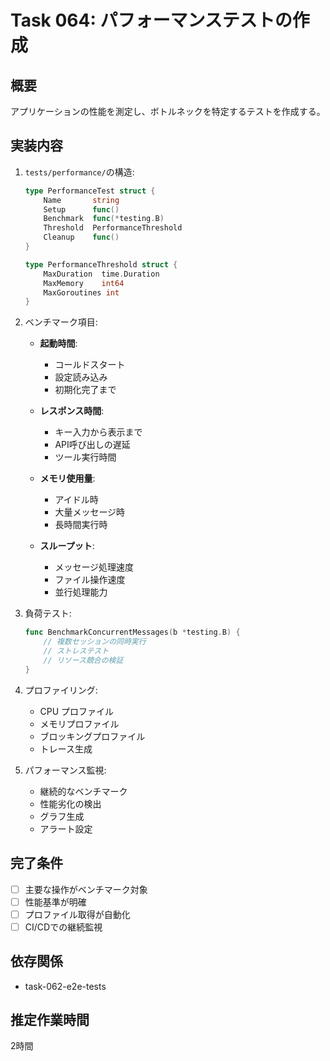 # Task 064: パフォーマンステストの作成

## 概要
アプリケーションの性能を測定し、ボトルネックを特定するテストを作成する。

## 実装内容
1. `tests/performance/`の構造:
   ```go
   type PerformanceTest struct {
       Name       string
       Setup      func()
       Benchmark  func(*testing.B)
       Threshold  PerformanceThreshold
       Cleanup    func()
   }
   
   type PerformanceThreshold struct {
       MaxDuration  time.Duration
       MaxMemory    int64
       MaxGoroutines int
   }
   ```

2. ベンチマーク項目:
   - **起動時間**:
     - コールドスタート
     - 設定読み込み
     - 初期化完了まで

   - **レスポンス時間**:
     - キー入力から表示まで
     - API呼び出しの遅延
     - ツール実行時間

   - **メモリ使用量**:
     - アイドル時
     - 大量メッセージ時
     - 長時間実行時

   - **スループット**:
     - メッセージ処理速度
     - ファイル操作速度
     - 並行処理能力

3. 負荷テスト:
   ```go
   func BenchmarkConcurrentMessages(b *testing.B) {
       // 複数セッションの同時実行
       // ストレステスト
       // リソース競合の検証
   }
   ```

4. プロファイリング:
   - CPU プロファイル
   - メモリプロファイル
   - ブロッキングプロファイル
   - トレース生成

5. パフォーマンス監視:
   - 継続的なベンチマーク
   - 性能劣化の検出
   - グラフ生成
   - アラート設定

## 完了条件
- [ ] 主要な操作がベンチマーク対象
- [ ] 性能基準が明確
- [ ] プロファイル取得が自動化
- [ ] CI/CDでの継続監視

## 依存関係
- task-062-e2e-tests

## 推定作業時間
2時間